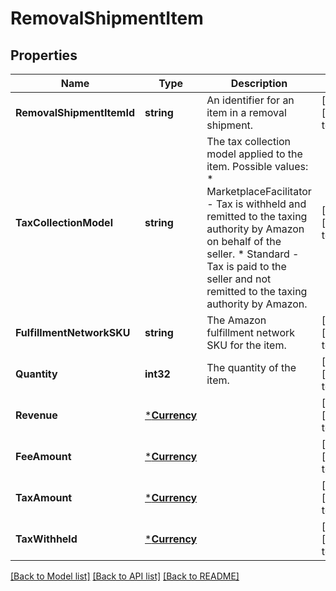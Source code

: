 # RemovalShipmentItem

## Properties
Name | Type | Description | Notes
------------ | ------------- | ------------- | -------------
**RemovalShipmentItemId** | **string** | An identifier for an item in a removal shipment. | [optional] [default to null]
**TaxCollectionModel** | **string** | The tax collection model applied to the item.  Possible values:  * MarketplaceFacilitator - Tax is withheld and remitted to the taxing authority by Amazon on behalf of the seller.  * Standard - Tax is paid to the seller and not remitted to the taxing authority by Amazon. | [optional] [default to null]
**FulfillmentNetworkSKU** | **string** | The Amazon fulfillment network SKU for the item. | [optional] [default to null]
**Quantity** | **int32** | The quantity of the item. | [optional] [default to null]
**Revenue** | [***Currency**](Currency.md) |  | [optional] [default to null]
**FeeAmount** | [***Currency**](Currency.md) |  | [optional] [default to null]
**TaxAmount** | [***Currency**](Currency.md) |  | [optional] [default to null]
**TaxWithheld** | [***Currency**](Currency.md) |  | [optional] [default to null]

[[Back to Model list]](../README.md#documentation-for-models) [[Back to API list]](../README.md#documentation-for-api-endpoints) [[Back to README]](../README.md)

